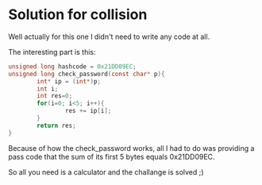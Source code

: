 # Solution for collision
Well actually for this one I didn't need to write any code at all. 

The interesting part is this:
```C
unsigned long hashcode = 0x21DD09EC;
unsigned long check_password(const char* p){
        int* ip = (int*)p;
        int i;
        int res=0;
        for(i=0; i<5; i++){
                res += ip[i];
        }
        return res;
}
```
Because of how the check_password works, all I had to do was providing a pass code
that the sum of its first 5 bytes equals 0x21DD09EC. 

So all you need is a calculator and the challange is solved ;)
